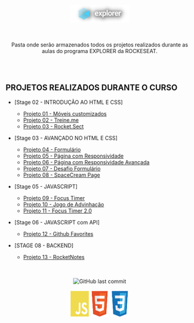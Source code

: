 <div align="center">
  <img alt="Logo Explorer" title="Explorer" src="./assets/logoExplorer.png">
</div>

<br>
<br>

<p align="center">Pasta onde serão armazenados todos os projetos realizados durante as aulas do programa EXPLORER da ROCKESEAT</a>. </p>

<br>
<br>

## PROJETOS REALIZADOS DURANTE O CURSO

- [Stage 02 - INTRODUÇÃO AO HTML E CSS]
  - [Projeto 01 - Móveis customizados](https://github.com/RenanFachin/Explorer-Rockeseat/tree/main/STAGE%2002/01.LandingPage-%20Moveis%20Customizados)
  - [Projeto 02 - Treine.me](https://github.com/RenanFachin/Explorer-Rockeseat/tree/main/STAGE%2002/02.LandingPage%20-%20Treine.me)
  - [Projeto 03 - Rocket.Sect](https://github.com/RenanFachin/Explorer-Rockeseat/tree/main/STAGE%2002/03.LandingPage%20-%20RocketSect)
  
- [Stage 03 - AVANÇADO NO HTML E CSS]
  - [Projeto 04 - Formulário](https://github.com/RenanFachin/Explorer-Rockeseat/tree/main/STAGE%2003/04.%20Formulario)
  - [Projeto 05 - Página com Responsividade](https://github.com/RenanFachin/Explorer-Rockeseat/tree/main/STAGE%2003/05.%20Projeto-Responsividade)
  - [Projeto 06 - Página com Responsividade Avançada](https://github.com/RenanFachin/Explorer-Rockeseat/tree/main/STAGE%2003/06.%20Responsividade-Avancado)
  - [Projeto 07 - Desafio Formulário](https://github.com/RenanFachin/Explorer-Rockeseat/tree/main/STAGE%2003/07.%20Desafio-Formulario)
  - [Projeto 08 - SpaceCream Page](https://github.com/RenanFachin/Explorer-Rockeseat/tree/main/STAGE%2003/08.%20Desafio-SpaceCreamResponsiveProject)
  
- [Stage 05 - JAVASCRIPT]
  - [Projeto 09 - Focus Timer](https://github.com/RenanFachin/Explorer-Rockeseat/tree/main/STAGE%2005/FocusTimerPomodoroMethod)
  - [Projeto 10 - Jogo de Advinhação](https://github.com/RenanFachin/Explorer-Rockeseat/tree/main/STAGE%2005/Jogodeadivinhacao)
  - [Projeto 11 - Focus Timer 2.0](https://github.com/RenanFachin/Explorer-Rockeseat/tree/main/STAGE%2005/11.%20FocusTimer)
  
- [Stage 06 - JAVASCRIPT com API]
  - [Projeto 12 - Github Favorites](https://github.com/RenanFachin/Explorer-Rockeseat/tree/main/STAGE%2006/11.%20Github-Favorites)

- [STAGE 08 - BACKEND]
  - [Projeto 13 - RocketNotes](https://github.com/RenanFachin/RS_APIBackEnd)
  
  
<br>
<br>


<div align="center">
  <img alt="GitHub last commit" height="25" width="140"src="https://img.shields.io/github/last-commit/RenanFachin/Explorer-Rockeseat?color=%23725CED&style=flat-square">
</div>
<br>

<div align="center">
  <img align="center" alt="Renan-Js" height="70" width="50" src="https://raw.githubusercontent.com/devicons/devicon/master/icons/javascript/javascript-plain.svg">
  <img align="center" alt="Renan-HTML" height="70" width="50" src="https://raw.githubusercontent.com/devicons/devicon/master/icons/html5/html5-original.svg">
  <img align="center" alt="Renan-CSS" height="70" width="50" src="https://raw.githubusercontent.com/devicons/devicon/master/icons/css3/css3-original.svg">
</div>


<br>
<br>
